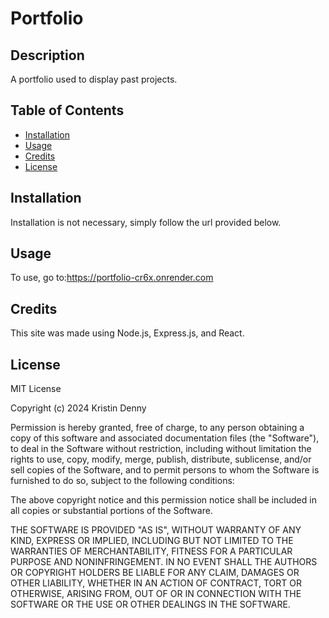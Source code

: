 # Portfolio

## Description

A portfolio used to display past projects.


## Table of Contents 


- [Installation](#installation)
- [Usage](#usage)
- [Credits](#credits)
- [License](#license)

## Installation

Installation is not necessary, simply follow the url provided below.

## Usage

To use, go to:https://portfolio-cr6x.onrender.com




## Credits

This site was made using Node.js, Express.js, and React.

## License

MIT License

Copyright (c) 2024 Kristin Denny

Permission is hereby granted, free of charge, to any person obtaining a copy
of this software and associated documentation files (the "Software"), to deal
in the Software without restriction, including without limitation the rights
to use, copy, modify, merge, publish, distribute, sublicense, and/or sell
copies of the Software, and to permit persons to whom the Software is
furnished to do so, subject to the following conditions:

The above copyright notice and this permission notice shall be included in all
copies or substantial portions of the Software.

THE SOFTWARE IS PROVIDED "AS IS", WITHOUT WARRANTY OF ANY KIND, EXPRESS OR
IMPLIED, INCLUDING BUT NOT LIMITED TO THE WARRANTIES OF MERCHANTABILITY,
FITNESS FOR A PARTICULAR PURPOSE AND NONINFRINGEMENT. IN NO EVENT SHALL THE
AUTHORS OR COPYRIGHT HOLDERS BE LIABLE FOR ANY CLAIM, DAMAGES OR OTHER
LIABILITY, WHETHER IN AN ACTION OF CONTRACT, TORT OR OTHERWISE, ARISING FROM,
OUT OF OR IN CONNECTION WITH THE SOFTWARE OR THE USE OR OTHER DEALINGS IN THE
SOFTWARE.

